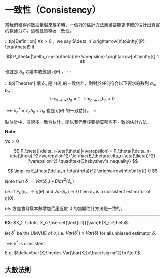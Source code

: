 # 一致性（Consistency）

當我們獲得的數據量越來越多時，一個好的估計方法應該要能更準確的估計出真實的數據分布。這種性質稱為一致性。

:::tip[Definition]
$\forall \varepsilon >0$ ，we say $\delta_n \xrightarrow[n\to\infty]{P} \eta(\theta)$ if

$$
P_\theta(|\delta_n-\eta(\theta)|\le \varepsilon) \xrightarrow[n\to\infty]{} 1
$$

也就是 $\delta_n$ 以幾率收斂到 $\eta(\theta)$ 。
:::

:::tip[Theorem]
讓 $\delta_n$ 是 $\eta(\theta)$ 的一致估計，則對於任何符合以下要求的數列 $a_n, b_n$：
$$
\lim_{n\to\infty} a_n = 1 \quad\lim_{n\to\infty} b_n = 0
$$

$\implies\delta^*_n=a_n\delta_n+b_n$ 也是 $\eta(\theta)$ 的一致估計。
:::

點估計中，有很多一致性估計。所以我們應該要捨棄那些不一致的估計方法。

**Note**: 

$\forall\varepsilon>0$

$$
P_\theta(|\delta_n-\eta(\theta)|>\varepsilon) = P_\theta(|\delta_n-\eta(\theta)|^2>\varepsilon^2) \le \frac{E_\theta(\delta_n-\eta(\theta))^2}{\varepsilon^2} \quad\text{Chebyshev's inequality}
$$

$$
\implies E_\theta(\delta_n-\eta(\theta))^2 \xrightarrow[n\to\infty]{} 0
$$

Note that $\delta_n=Var(\delta_n)+Bias^2(\delta_n)$

i.e. If $E_\theta(\delta_n)\to\eta(\theta)$ and $Var(\delta_n)\to 0$ then $\delta_n$ is a consistent estimator of $\eta(\theta)$.

i.e. 方差會隨樣本數增加而趨近於 0 的無偏估計方法是一致的。

---

**EX**: $X_1, \cdots, X_n \overset{\text{iid}}{\sim}E(X_i)=\theta$.

let $\delta^*$ be the UMVUE of $\theta$, i.e. $Var(\delta^*)\le Var(\delta)$ for all unbiased estimator $\delta$.

$\implies \delta^*$ is consistent.

E.g. $\delta=\bar{X}\implies Var(\bar{X})=\frac{\sigma^2}{n}\to 0$

## 大數法則